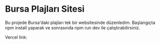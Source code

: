 # Bursa Plajları Sitesi

Bu projede Bursa'daki plajları tek bir websitesinde düzenledim. 
Başlangıçta npm install yaparak ve sonrasında npm run dev ile çalıştırabilirsiniz.

Vercel link: